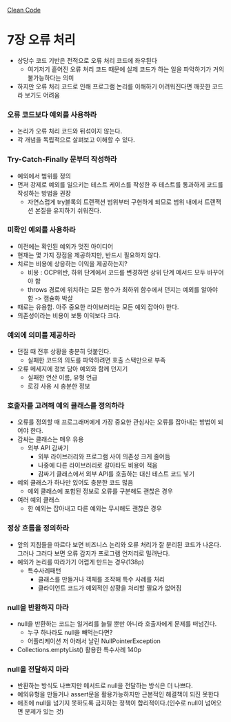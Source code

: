 [Clean Code](evernote:///view/227999746/s692/4a9709a0-d95c-f276-88a0-b17c590c629b/d01d27a8-3f9f-d2a1-64b0-569a3f5d4565/)

# 7장 오류 처리

- 상당수 코드 기반은 전적으로 오류 처리 코드에 좌우된다
    - 여기저기 흩어진 오류 처리 코드 때문에 실제 코드가 하는 일을 파악하기가 거의 불가능하다는 의미
- 하지만 오류 처리 코드로 인해 프로그램 논리를 이해하기 어려워진다면 깨끗한 코드라 보기도 어려움

### 오류 코드보다 예외를 사용하라

- 논리가 오류 처리 코드와 뒤섞이지 않는다.
- 각 개념을 독립적으로 살펴보고 이해할 수 있다.

### Try-Catch-Finally 문부터 작성하라

- 예외에서 범위를 정의
- 먼저 강제로 예외를 일으키는 테스트 케이스를 작성한 후 테스트를 통과하게 코드를 작성하는 방법을 권장
    - 자연스럽게 try블록의 트랜잭션 범위부터 구현하게 되므로 범위 내에서 트랜잭션 본질을 유지하기 쉬워진다.

### 미확인 예외를 사용하라

- 이전에는 확인된 예외가 멋진 아이디어
- 현재는 몇 가지 장점을 제공하지만, 반드시 필요하지 않다.
- 치르는 비용에 상응하는 이익을 제공하는지?
    - 비용 : OCP위반, 하위 단계에서 코드를 변경하면 상위 단계 메서드 모두 바꾸어야 함
    - throws 경로에 위치하는 모든 함수가 최하위 함수에서 던지는 예외를 알아야 함 -> 캡슐화 박살
- 때로는 유용함. 아주 중요한 라이브러리는 모든 예외 잡아야 한다.
- 의존성이라는 비용이 보통 이익보다 크다.

### 예외에 의미를 제공하라

- 던질 때 전후 상황을 충분히 덧붙인다.
    - 실패한 코드의 의도를 파악하려면 호출 스택만으로 부족
- 오류 메세지에 정보 담아 예외와 함께 던지기
    - 실패한 연산 이름, 유형 언급
    - 로깅 사용 시 충분한 정보

### 호출자를 고려해 예외 클래스를 정의하라

- 오류를 정의할 때 프로그래머에게 가장 중요한 관심사는 오류를 잡아내는 방법이 되어야 한다.
- 감싸는 클래스는 매우 유용
    - 외부 API 감싸기
        - 외부 라이브러리와 프로그램 사이 의존성 크게 줄어듬
        - 나중에 다른 라이브러리로 갈아타도 비용이 적음
        - 감싸기 클래스에서 외부 API를 호출하는 대신 테스트 코드 넣기
- 예외 클래스가 하나만 있어도 충분한 코드 많음
    - 예외 클래스에 포함된 정보로 오류를 구분해도 괜찮은 경우
- 여러 예외 클래스
    - 한 예외는 잡아내고 다른 예외는 무시해도 괜찮은 경우

### 정상 흐름을 정의하라

- 앞의 지침들을 따르다 보면 비즈니스 논리와 오류 처리가 잘 분리된 코드가 나온다. 그러나 그러다 보면 오류 감지가 프로그램 언저리로 밀려난다.
- 예외가 논리를 따라가기 어렵게 만드는 경우(138p)
    - 특수사례패턴
        - 클래스를 만들거나 객체를 조작해 특수 사례를 처리
        - 클라이언트 코드가 예외적인 상황을 처리할 필요가 없어짐

### null을 반환하지 마라

- null을 반환하는 코드는 일거리를 늘릴 뿐만 아니라 호출자에게 문제를 떠넘긴다.
    - 누구 하나라도 null을 빼먹는다면?
    - 어플리케이션 저 아래서 날린 NullPointerException
- Collections.emptyList() 활용한 특수사례 140p

### null을 전달하지 마라

- 반환하는 방식도 나쁘지만 메서드로 null을 전달하는 방식은 더 나쁘다.
- 예외유형을 만들거나 assert문을 활용가능하지만 근본적인 해결책이 되진 못한다
- 애초에 null을 넘기지 못하도록 금지하는 정책이 합리적이다.(인수로 null이 넘어오면 문제가 있는 것)